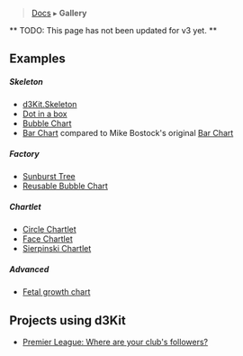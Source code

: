 > [Docs](../README.md) ▸ **Gallery**

** TODO: This page has not been updated for v3 yet. **

## Examples

##### Skeleton
* [d3Kit.Skeleton](http://bl.ocks.org/kristw/7eef5cb21f3dfc1c0a4c)
* [Dot in a box](http://bl.ocks.org/treboresque/f839966214cf66627df6)
* [Bubble Chart](http://bl.ocks.org/kristw/75999459f1a34e05d580)
* [Bar Chart](http://bl.ocks.org/kristw/9ecc2d17061cadbe3707) compared to Mike Bostock's original [Bar Chart](http://bl.ocks.org/mbostock/3885304)

##### Factory
* [Sunburst Tree](http://bl.ocks.org/treboresque/211c0b6fadd0e3a2dd05)
* [Reusable Bubble Chart](http://bl.ocks.org/kristw/d8b15dd09a4c3510621c)

##### Chartlet
* [Circle Chartlet](http://bl.ocks.org/treboresque/0f01e42fb3c9268d7105)
* [Face Chartlet](http://bl.ocks.org/treboresque/6cc9d948be0635d88990)
* [Sierpinski Chartlet](http://bl.ocks.org/treboresque/28476a3ae1297af52d95)

##### Advanced

* [Fetal growth chart](http://bl.ocks.org/kristw/762e219e34808e4f50a4)

## Projects using d3Kit

* [Premier League: Where are your club's followers?](https://interactive.twitter.com/premierleague)